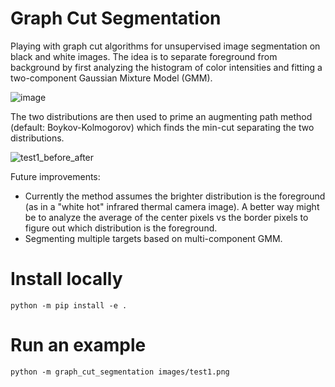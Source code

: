 # Graph Cut Segmentation

Playing with graph cut algorithms for unsupervised image segmentation on black
and white images. The idea is to separate foreground from background by first
analyzing the histogram of color intensities and fitting a two-component Gaussian Mixture
Model (GMM).

![image](https://user-images.githubusercontent.com/12631256/235843320-7314424d-4a1b-450e-8a8d-62ed8c8c0968.png)

The two distributions are then used to prime an augmenting path
method (default: Boykov-Kolmogorov) which finds the min-cut separating the two
distributions.

![test1_before_after](https://user-images.githubusercontent.com/12631256/235843181-ac57ccf7-7aac-400a-b207-18e2027f7a7b.png)

Future improvements:
- Currently the method assumes the brighter distribution is the foreground (as
  in a "white hot" infrared thermal camera image). A better way might be to
analyze the average of the center pixels vs the border pixels to figure out
which distribution is the foreground.
-  Segmenting multiple targets based on multi-component GMM.

# Install locally

```
python -m pip install -e .
```

# Run an example

```
python -m graph_cut_segmentation images/test1.png
```
